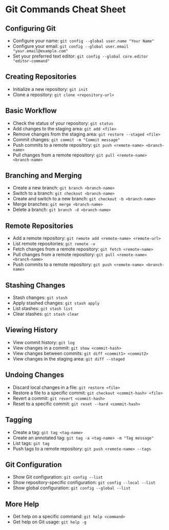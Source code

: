 # Git Commands Cheat Sheet

## Configuring Git

- Configure your name: `git config --global user.name "Your Name"`
- Configure your email: `git config --global user.email "your.email@example.com"`
- Set your preferred text editor: `git config --global core.editor "editor-command"`

## Creating Repositories

- Initialize a new repository: `git init`
- Clone a repository: `git clone <repository-url>`

## Basic Workflow

- Check the status of your repository: `git status`
- Add changes to the staging area: `git add <file>`
- Remove changes from the staging area: `git restore --staged <file>`
- Commit changes: `git commit -m "Commit message"`
- Push commits to a remote repository: `git push <remote-name> <branch-name>`
- Pull changes from a remote repository: `git pull <remote-name> <branch-name>`

## Branching and Merging

- Create a new branch: `git branch <branch-name>`
- Switch to a branch: `git checkout <branch-name>`
- Create and switch to a new branch: `git checkout -b <branch-name>`
- Merge branches: `git merge <branch-name>`
- Delete a branch: `git branch -d <branch-name>`

## Remote Repositories

- Add a remote repository: `git remote add <remote-name> <remote-url>`
- List remote repositories: `git remote -v`
- Fetch changes from a remote repository: `git fetch <remote-name>`
- Pull changes from a remote repository: `git pull <remote-name> <branch-name>`
- Push commits to a remote repository: `git push <remote-name> <branch-name>`

## Stashing Changes

- Stash changes: `git stash`
- Apply stashed changes: `git stash apply`
- List stashes: `git stash list`
- Clear stashes: `git stash clear`

## Viewing History

- View commit history: `git log`
- View changes in a commit: `git show <commit-hash>`
- View changes between commits: `git diff <commit1> <commit2>`
- View changes in the staging area: `git diff --staged`

## Undoing Changes

- Discard local changes in a file: `git restore <file>`
- Restore a file to a specific commit: `git checkout <commit-hash> <file>`
- Revert a commit: `git revert <commit-hash>`
- Reset to a specific commit: `git reset --hard <commit-hash>`

## Tagging

- Create a tag: `git tag <tag-name>`
- Create an annotated tag: `git tag -a <tag-name> -m "Tag message"`
- List tags: `git tag`
- Push tags to a remote repository: `git push <remote-name> --tags`

## Git Configuration

- Show Git configuration: `git config --list`
- Show repository-specific configuration: `git config --local --list`
- Show global configuration: `git config --global --list`

## More Help

- Get help on a specific command: `git help <command>`
- Get help on Git usage: `git help -g`
